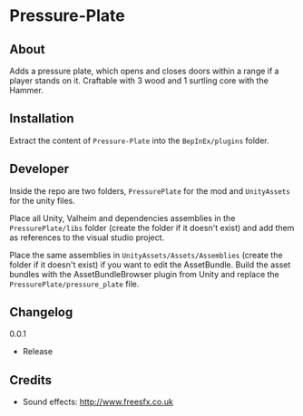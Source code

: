 # Pressure-Plate
## About
Adds a pressure plate, which opens and closes doors within a range if a player stands on it.
Craftable with 3 wood and 1 surtling core with the Hammer.

## Installation
Extract the content of `Pressure-Plate` into the `BepInEx/plugins` folder.


## Developer
Inside the repo are two folders, `PressurePlate` for the mod and `UnityAssets` for the unity files.


Place all Unity, Valheim and dependencies assemblies in the `PressurePlate/libs` folder (create the folder if it doesn't exist) and add them as references to the visual studio project.

Place the same assemblies in `UnityAssets/Assets/Assemblies` (create the folder if it doesn't exist) if you want to edit the AssetBundle. Build the asset bundles with the AssetBundleBrowser plugin from Unity and replace the `PressurePlate/pressure_plate` file.

## Changelog
0.0.1
- Release

## Credits
- Sound effects: http://www.freesfx.co.uk
